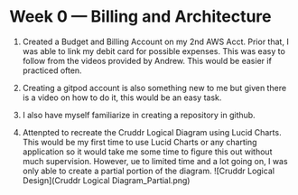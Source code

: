 # Week 0 — Billing and Architecture

1. Created a Budget and Billing Account on my 2nd AWS Acct. Prior that, I was able to link my debit card for possible expenses. This was easy to follow from the videos provided by Andrew. This would be easier if practiced often. 

2. Creating a gitpod account is also something new to me but given there is a video on how to do it, this would be an easy task. 

3. I also have myself familiarize in creating a repository in github. 

4. Attenpted to recreate the Cruddr Logical Diagram using Lucid Charts. This would be my first time to use Lucid Charts or any charting application so it would take me some time to figure this out without much supervision. However, ue to limited time and a lot going on, I was only able to create a partial portion of the diagram. 
![Cruddr Logical Design](Cruddr Logical Diagram_Partial.png)

